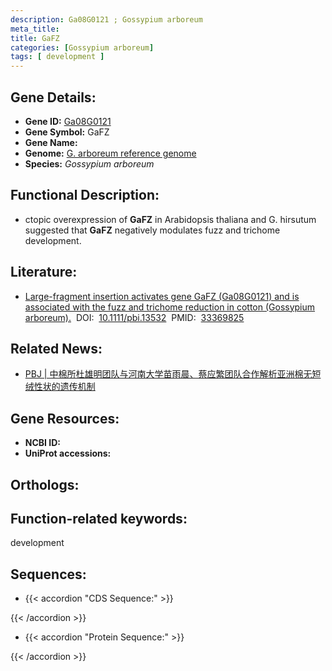 ```yaml
---
description: Ga08G0121 ; Gossypium arboreum
meta_title:
title: GaFZ
categories: [Gossypium arboreum]
tags: [ development ]
---
```


## Gene Details:
- **Gene ID:**	[Ga08G0121]()
- **Gene Symbol:** GaFZ
- **Gene Name:** 
- **Genome:** [G. arboreum reference genome ]()
- **Species:** *Gossypium arboreum*

## Functional Description:
   - ctopic overexpression of **GaFZ** in Arabidopsis thaliana and G. hirsutum suggested that **GaFZ** negatively modulates fuzz and trichome development.

## Literature:
   - [Large-fragment insertion activates gene GaFZ (Ga08G0121) and is associated with the fuzz and trichome reduction in cotton (Gossypium arboreum).]( https://onlinelibrary.wiley.com/doi/10.1111/pbi.13532)&nbsp;&nbsp;DOI:&nbsp;&nbsp;[10.1111/pbi.13532](https://onlinelibrary.wiley.com/doi/10.1111/pbi.13532)&nbsp;&nbsp;PMID:&nbsp;&nbsp;[33369825](https://pubmed.ncbi.nlm.nih.gov/33369825/)

## Related News:
   - [PBJ | 中棉所杜雄明团队与河南大学苗雨晨、蔡应繁团队合作解析亚洲棉无短绒性状的遗传机制](https://mp.weixin.qq.com/s?__biz=Mzg3MDEwNDEyMg==&mid=2247502661&idx=2&sn=e489ec7ada3719e9b76fdaec7fbc44b6&chksm=ce906610f9e7ef06bb76f3d816090caf1fec954214619d89866aaaa0357e768017df249e57b0&scene=27#wechat_redirect)

## Gene Resources:
- **NCBI ID:** [](https://www.ncbi.nlm.nih.gov/gene/?term=)
- **UniProt accessions:** [](https://www.uniprot.org/uniprotkb//entry)

## Orthologs:


## Function-related keywords:
development

## Sequences:
- {{< accordion "CDS Sequence:" >}}

{{< /accordion >}}
- {{< accordion "Protein Sequence:" >}}

{{< /accordion >}}
